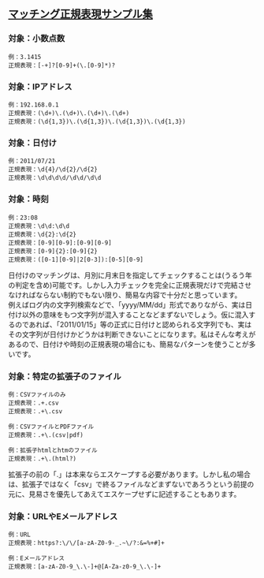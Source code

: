 ## [マッチング正規表現サンプル集](http://site.m-bsys.com/code/regexp-sample)

### 対象：小数点数
```
例：3.1415
正規表現：[-+]?[0-9]+(\.[0-9]*)?
```

### 対象：IPアドレス
```
例：192.168.0.1
正規表現：(\d+)\.(\d+)\.(\d+)\.(\d+)
正規表現：(\d{1,3})\.(\d{1,3})\.(\d{1,3})\.(\d{1,3})
```

### 対象：日付け
```
例：2011/07/21
正規表現：\d{4}/\d{2}/\d{2}
正規表現：\d\d\d\d/\d\d/\d\d
```

### 対象：時刻
```
例：23:08
正規表現：\d\d:\d\d
正規表現：\d{2}:\d{2}
正規表現：[0-9][0-9]:[0-9][0-9]
正規表現：[0-9]{2}:[0-9]{2}
正規表現：([0-1][0-9]|2[0-3]):[0-5][0-9]
```


日付けのマッチングは、月別に月末日を指定してチェックすることは(うるう年の判定を含め)可能です。しかし入力チェックを完全に正規表現だけで完結させなければならない制約でもない限り、簡易な内容で十分だと思っています。<br>
例えばログ内の文字列検索などで、「yyyy/MM/dd」形式でありながら、実は日付け以外の意味をもつ文字列が混入することなどまずないでしょう。仮に混入するのであれば、「2011/01/15」等の正式に日付けと認められる文字列でも、実はその文字列が日付けかどうかは判断できないことになります。私はそんな考えがあるので、日付けや時刻の正規表現の場合にも、簡易なパターンを使うことが多いです。<br>

### 対象：特定の拡張子のファイル
```
例：CSVファイルのみ
正規表現：.+.csv
正規表現：.+\.csv
```

```
例：CSVファイルとPDFファイル
正規表現：.+\.(csv|pdf)
```
```
例：拡張子htmlとhtmのファイル
正規表現：.+\.(html?)
```

拡張子の前の「.」は本来ならエスケープする必要があります。しかし私の場合は、拡張子ではなく「csv」で終るファイルなどまずないであろうという前提の元に、見易さを優先してあえてエスケープせずに記述することもあります。<br>

### 対象：URLやEメールアドレス
```
例：URL
正規表現：https?:\/\/[a-zA-Z0-9-_.~\/?:&=%+#]+
```
```
例：Eメールアドレス
正規表現：[a-zA-Z0-9_\.\-]+@[A-Za-z0-9_\.\-]+
```
